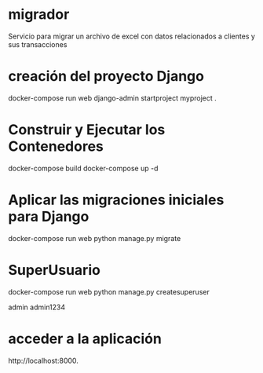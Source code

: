 # migrador
Servicio para migrar un archivo de excel con datos relacionados a clientes y sus transacciones

# creación  del proyecto Django
docker-compose run web django-admin startproject myproject .

# Construir y Ejecutar los Contenedores
docker-compose build
docker-compose up -d

# Aplicar las migraciones iniciales para Django
docker-compose run web python manage.py migrate


# SuperUsuario
docker-compose run web python manage.py createsuperuser

admin
admin1234

# acceder a la aplicación
 http://localhost:8000.